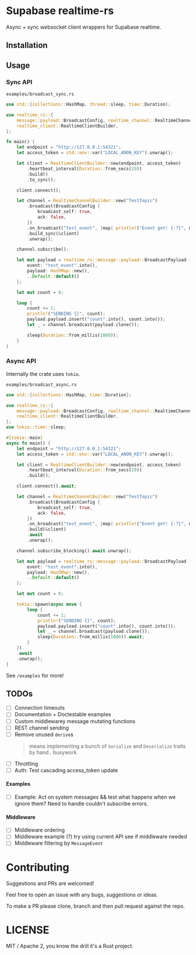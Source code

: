 # Supabase realtime-rs

Async + sync websocket client wrappers for Supabase realtime.

## Installation



## Usage

### Sync API

`examples/broadcast_sync.rs`
```rs
use std::{collections::HashMap, thread::sleep, time::Duration};

use realtime_rs::{
    message::payload::BroadcastConfig, realtime_channel::RealtimeChannelBuilder,
    realtime_client::RealtimeClientBuilder,
};

fn main() {
    let endpoint = "http://127.0.0.1:54321";
    let access_token = std::env::var("LOCAL_ANON_KEY").unwrap();

    let client = RealtimeClientBuilder::new(endpoint, access_token)
        .heartbeat_interval(Duration::from_secs(29))
        .build()
        .to_sync();

    client.connect();

    let channel = RealtimeChannelBuilder::new("TestTopic")
        .broadcast(BroadcastConfig {
            broadcast_self: true,
            ack: false,
        })
        .on_broadcast("test_event", |map| println!("Event get! {:?}", map))
        .build_sync(&client)
        .unwrap();

    channel.subscribe();

    let mut payload = realtime_rs::message::payload::BroadcastPayload {
        event: "test_event".into(),
        payload: HashMap::new(),
        ..Default::default()
    };

    let mut count = 0;

    loop {
        count += 1;
        println!("SENDING {}", count);
        payload.payload.insert("count".into(), count.into());
        let _ = channel.broadcast(payload.clone());

        sleep(Duration::from_millis(1000));
    }
}
```

### Async API

Internally the crate uses `tokio`.

`examples/broadcast_async.rs`
```rs
use std::{collections::HashMap, time::Duration};

use realtime_rs::{
    message::payload::BroadcastConfig, realtime_channel::RealtimeChannelBuilder,
    realtime_client::RealtimeClientBuilder,
};
use tokio::time::sleep;

#[tokio::main]
async fn main() {
    let endpoint = "http://127.0.0.1:54321";
    let access_token = std::env::var("LOCAL_ANON_KEY").unwrap();

    let client = RealtimeClientBuilder::new(endpoint, access_token)
        .heartbeat_interval(Duration::from_secs(29))
        .build();

    client.connect().await;

    let channel = RealtimeChannelBuilder::new("TestTopic")
        .broadcast(BroadcastConfig {
            broadcast_self: true,
            ack: false,
        })
        .on_broadcast("test_event", |map| println!("Event get! {:?}", map))
        .build(&client)
        .await
        .unwrap();

    channel.subscribe_blocking().await.unwrap();

    let mut payload = realtime_rs::message::payload::BroadcastPayload {
        event: "test_event".into(),
        payload: HashMap::new(),
        ..Default::default()
    };

    let mut count = 0;

    tokio::spawn(async move {
        loop {
            count += 1;
            println!("SENDING {}", count);
            payload.payload.insert("count".into(), count.into());
            let _ = channel.broadcast(payload.clone());
            sleep(Duration::from_millis(1000)).await;
        }
    })
    .await
    .unwrap();
}
```

See `/examples` for more!

## TODOs

 - [ ] Connection timeouts
 - [ ] Documentation + Doctestable examples
 - [ ] Custom middlewarey message mutating functions
 - [ ] REST channel sending
 - [ ] Remove unused `derive`s
    > means implementing a bunch of `Serialize` and `Deserialize` traits by hand.. busywork
 - [ ] Throttling
 - [ ] Auth: Test cascading access_token update

 #### Examples

 - [ ] Example: Act on system messages && test what happens when we ignore them? Need to handle couldn't subscribe errors.

 #### Middleware

 - [ ] Middleware ordering
 - [ ] Middleware example (?) try using current API see if middleware needed
 - [ ] Middleware filtering by `MessageEvent`

# Contributing

Suggestions and PRs are welcomed!

Feel free to open an issue with any bugs, suggestions or ideas.

To make a PR please clone, branch and then pull request against the repo.

# LICENSE

MIT / Apache 2, you know the drill it's a Rust project.

